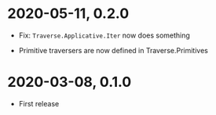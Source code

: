 # 2020-05-11, 0.2.0

- Fix: `Traverse.Applicative.Iter` now does something

- Primitive traversers are now defined in Traverse.Primitives

# 2020-03-08, 0.1.0

- First release
